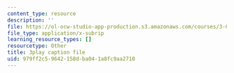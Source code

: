 ```yaml
---
content_type: resource
description: ''
file: https://ol-ocw-studio-app-production.s3.amazonaws.com/courses/3-091sc-introduction-to-solid-state-chemistry-fall-2010/979ff2c59642158dba041a8fc9aa2710_StY_01uUFSY.srt
file_type: application/x-subrip
learning_resource_types: []
resourcetype: Other
title: 3play caption file
uid: 979ff2c5-9642-158d-ba04-1a8fc9aa2710
---
```

